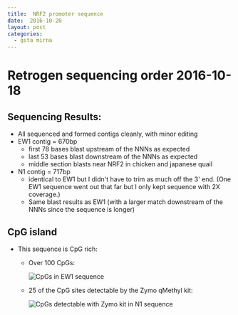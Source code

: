 ```yaml
---
title:  NRF2 promoter sequence
date:  2016-10-20
layout: post
categories:
  - gsta mirna
---
```

# Retrogen sequencing order 2016-10-18

## Sequencing Results:

  * All sequenced and formed contigs cleanly, with minor editing
  * EW1 contig = 670bp
    * first 78 bases blast upstream of the NNNs as expected
    * last 53 bases blast downstream of the NNNs as expected
    * middle section blasts near NRF2 in chicken and japanese quail
  * N1 contig = 717bp
    * identical to EW1 but I didn't have to trim as much off the 3' end. (One EW1 sequence went out that far but I only kept sequence with 2X coverage.)
    * Same blast results as EW1 (with a larger match downstream of the NNNs since the sequence is longer)

## CpG island

  * This sequence is CpG rich:
    * Over 100 CpGs:

      ![CpGs in EW1 sequence][image1]

    * 25 of the CpG sites detectable by the Zymo qMethyl kit:

      ![CpGs detectable with Zymo kit in N1 sequence][image2]

[image1]: {{site.image_path}}All_EW1_Consensus_CpGs.png
[image2]: {{site.image_path}}All_N1_Consensus_Zymo_CpGs.png

